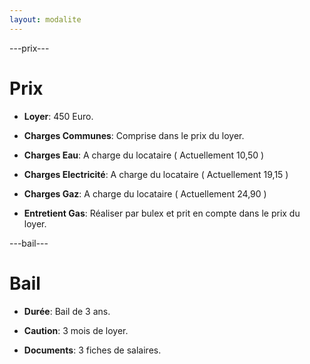 ```yaml
---
layout: modalite
---
```


---prix---
# Prix

* **Loyer**: 450 Euro.

* **Charges Communes**: Comprise dans le prix du loyer.

* **Charges Eau**: A charge du locataire ( Actuellement 10,50 )

* **Charges Electricité**: A charge du locataire ( Actuellement 19,15 )

* **Charges Gaz**: A charge du locataire ( Actuellement 24,90 )

* **Entretient Gas**: Réaliser par bulex et prit en compte dans le prix du loyer.

---bail---
# Bail

* **Durée**: Bail de 3 ans.

* **Caution**: 3 mois de loyer.

* **Documents**: 3 fiches de salaires.

